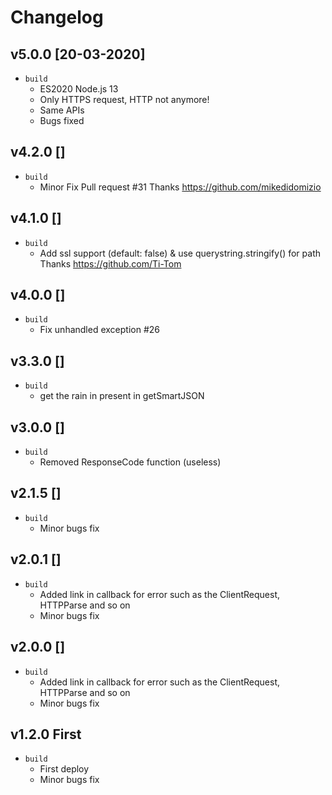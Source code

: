 # Changelog

<!-- ## Unreleased -->
<!-- Add new, unreleased items here. -->

## v5.0.0 [20-03-2020]
- `build`
  - ES2020 Node.js 13
  - Only HTTPS request, HTTP not anymore! 
  - Same APIs 
  - Bugs fixed 

## v4.2.0 [] 
- `build` 
  - Minor Fix Pull request #31 Thanks https://github.com/mikedidomizio

## v4.1.0 [] 
- `build` 
  - Add ssl support (default: false) & use querystring.stringify() for path Thanks https://github.com/Ti-Tom

## v4.0.0 [] 
- `build` 
  - Fix unhandled exception #26

## v3.3.0 [] 
- `build` 
  - get the rain in present in getSmartJSON

## v3.0.0 [] 
- `build` 
  - Removed ResponseCode function (useless)

## v2.1.5 [] 
- `build` 
  - Minor bugs fix

## v2.0.1 [] 
- `build`
  - Added link in callback for error such as the ClientRequest, HTTPParse and so on 
  - Minor bugs fix

## v2.0.0 [] 
- `build`
  - Added link in callback for error such as the ClientRequest, HTTPParse and so on 
  - Minor bugs fix

## v1.2.0 First 
- `build`
  - First deploy 
  - Minor bugs fix 